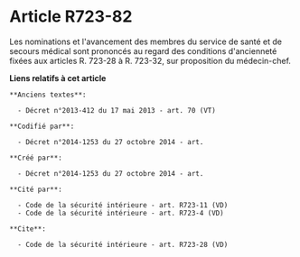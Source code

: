 # Article R723-82

Les nominations et l'avancement des membres du service de santé et de secours médical sont prononcés au regard des conditions
d'ancienneté fixées aux articles R. 723-28 à R. 723-32, sur proposition du médecin-chef.

**Liens relatifs à cet article**

	**Anciens textes**:

	  - Décret n°2013-412 du 17 mai 2013 - art. 70 (VT)

	**Codifié par**:

	  - Décret n°2014-1253 du 27 octobre 2014 - art.

	**Créé par**:

	  - Décret n°2014-1253 du 27 octobre 2014 - art.

	**Cité par**:

	  - Code de la sécurité intérieure - art. R723-11 (VD)
	  - Code de la sécurité intérieure - art. R723-4 (VD)

	**Cite**:

	  - Code de la sécurité intérieure - art. R723-28 (VD)
